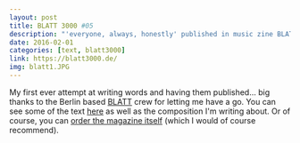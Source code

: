 ```yaml
---
layout: post
title: BLATT 3000 #05
description: "'everyone, always, honestly' published in music zine BLATT 3000"
date: 2016-02-01
categories: [text, blatt3000]
link: https://blatt3000.de/
img: blatt1.JPG
---
```


My first ever attempt at writing words and having them published... big thanks to the Berlin based [BLATT](https://www.blatt3000.de/) crew for letting me have a go. You can see some of the text [here](http://samandreae.com/compositions/everyonealwayshonestly.html) as well as the composition I'm writing about. Or of course, you can [order the magazine itself](https://www.blatt3000.de/) (which I would of course recommend).